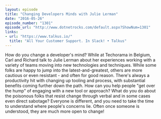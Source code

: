 ```yaml
---
layout: episode
title: "Changing Developers Minds with Julie Lerman"
date: "2016-05-26"
episode_number: "1301"
episode_url: "http://www.dotnetrocks.com/default.aspx?ShowNum=1301"
links:
- url: "https://www.talkus.io/"
  title: "All Your Customer Support. In Slack! • Talkus"
---
```


How do you change a developer's mind? While at Techorama in Belgium, Carl and Richard talk to Julie Lerman about her experiences working with a variety of teams moving into new technologies and techniques. While some folks are happy to jump into the latest-and-greatest, others are more cautious or even resistant - and often for good reason. There's always a productivity hit with changing up tooling and process, with substantial benefits coming further down the path. How can you help people "get over the hump" of engaging with a new tool or approach? What do you do about the poisonous folks that resist change through verbal and in some cases even direct sabotage? Everyone is different, and you need to take the time to understand where people's concerns lie. Often once someone is understood, they are much more open to change!


